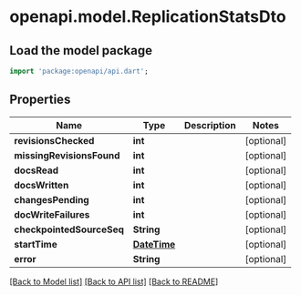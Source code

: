 # openapi.model.ReplicationStatsDto

## Load the model package
```dart
import 'package:openapi/api.dart';
```

## Properties
Name | Type | Description | Notes
------------ | ------------- | ------------- | -------------
**revisionsChecked** | **int** |  | [optional] 
**missingRevisionsFound** | **int** |  | [optional] 
**docsRead** | **int** |  | [optional] 
**docsWritten** | **int** |  | [optional] 
**changesPending** | **int** |  | [optional] 
**docWriteFailures** | **int** |  | [optional] 
**checkpointedSourceSeq** | **String** |  | [optional] 
**startTime** | [**DateTime**](DateTime.md) |  | [optional] 
**error** | **String** |  | [optional] 

[[Back to Model list]](../README.md#documentation-for-models) [[Back to API list]](../README.md#documentation-for-api-endpoints) [[Back to README]](../README.md)


